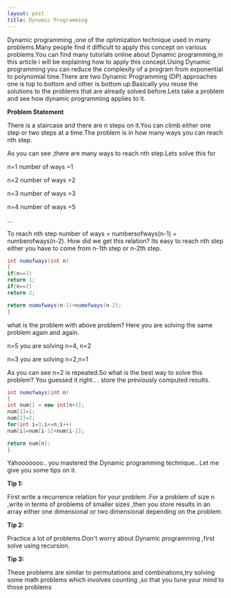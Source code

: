 ```yaml
---
layout: post
title: Dynamic Programming
---
```

Dynamic programming ,one of the optimization technique used in many problems.Many people find it difficult to apply this concept  on various problems.You can find many tutorials online about Dynamic programming,in this article i will be explaining how to apply this concept.Using Dynamic programming you can reduce the complexity of a program from  exponential to polynomial time.There are two Dynamic Programming (DP) approaches one is top to bottom and other is bottom up.Basically you reuse the solutions to the problems that are already solved before.Lets take a problem and see how dynamic programming applies to it.

**Problem Statement**

There is a staircase and there are n steps on it.You can climb either one step or two steps at a time.The problem is in how many ways you can reach nth step.

As you can see ,there are many ways to reach nth step.Lets solve this for

n=1  number of ways =1

n=2  number of ways =2

n=3 number of ways =3

n=4 number of ways =5

...

To reach nth step number of ways = numbersofways(n-1) + numberofways(n-2).
How did we get this relation? Its easy to reach nth step either you have to come from n-1th step or n-2th step.

``` java
int numofways(int n)
{
if(n==1)
return 1;
if(n==2)
return 2;

return numofways(n-1)+numofways(n-2);
}
```
what is the problem with above problem? Here you are solving the same problem again and again.

n=5    you are solving  n=4, n=2

n=3    you are solving n=2,n=1

As you can see n=2 is repeated.So what is the best way to solve this problem? You guessed it right.. . store the previously computed results.

``` java
int numofways(int n)
{
int num[] = new int[n+1];
num[1]=1;
num[2]=2;
for(int i=3;i<=n;i++)
num[i]=num[i-1]+num[i-2];

return num[n];
}
```
Yahooooooo.. you mastered the Dynamic programming technique..
Let me give you some tips on it.

**Tip 1:**

First write a recurrence relation for your problem .For a problem of size n ,write in terms of problems of smaller sizes ,then you store results in an array either one dimensional or  two dimensional  depending on the problem.

**Tip 2:**

Practice a lot of problems.Don't worry about Dynamic programming ,first solve using recursion.

**Tip 3:** 

These problems are similar to permutations and combinations,try solving some math problems which involves counting ,so that you tune your mind to those problems
